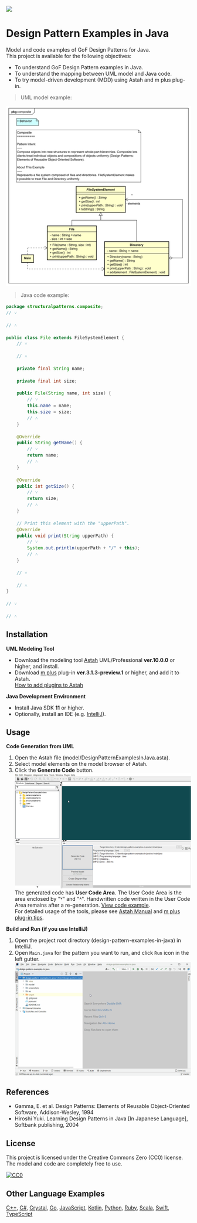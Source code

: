 [<img src="./screenshots/AllPatterns.svg">](https://raw.githubusercontent.com/takaakit/design-pattern-examples-in-java/master/screenshots/AllPatterns.svg)

Design Pattern Examples in Java
===

Model and code examples of GoF Design Patterns for Java.  
This project is available for the following objectives:  

* To understand GoF Design Pattern examples in Java.
* To understand the mapping between UML model and Java code.
* To try model-driven development (MDD) using Astah and m plus plug-in.

> UML model example:

![](./screenshots/CompositePattern.svg "Composite Pattern")

<a id="code-example"></a>
> Java code example:

```java
package structuralpatterns.composite;
// ˅

// ˄

public class File extends FileSystemElement {
    // ˅
    
    // ˄

    private final String name;

    private final int size;

    public File(String name, int size) {
        // ˅
        this.name = name;
        this.size = size;
        // ˄
    }

    @Override
    public String getName() {
        // ˅
        return name;
        // ˄
    }

    @Override
    public int getSize() {
        // ˅
        return size;
        // ˄
    }

    // Print this element with the "upperPath".
    @Override
    public void print(String upperPath) {
        // ˅
        System.out.println(upperPath + "/" + this);
        // ˄
    }

    // ˅
    
    // ˄
}

// ˅

// ˄
```

Installation
------------
**UML Modeling Tool**
* Download the modeling tool [Astah](https://astah.net/download) UML/Professional **ver.10.0.0** or higher, and install.  
* Download [m plus](https://sites.google.com/view/m-plus-plugin/download) plug-in **ver.3.1.3-preview.1** or higher, and add it to Astah.  
  [How to add plugins to Astah](https://astahblog.com/2014/12/15/astah_plugins/)

**Java Development Environment**
* Install Java SDK **11** or higher.  
* Optionally, install an IDE (e.g. [IntelliJ](https://www.jetbrains.com/idea/download/)).

Usage
-----
**Code Generation from UML**
  1. Open the Astah file (model/DesignPatternExamplesInJava.asta).
  2. Select model elements on the model browser of Astah.
  3. Click the **Generate Code** button.  
  ![](./screenshots/GenerateCode.gif "Generate Code")  
  The generated code has **User Code Area**. The User Code Area is the area enclosed by "˅" and "˄". Handwritten code written in the User Code Area remains after a re-generation. [View code example](#code-example).  
  For detailed usage of the tools, please see [Astah Manual](https://astah.net/manual) and [m plus plug-in tips](https://sites.google.com/view/m-plus-plugin-tips).

**Build and Run (if you use IntelliJ)**
  1. Open the project root directory (design-pattern-examples-in-java) in IntelliJ.
  2. Open `Main.java` for the pattern you want to run, and click `Run` icon in the left gutter.
     ![](./screenshots/BuildAndRun.gif "Build and Run")  

References
----------
* Gamma, E. et al. Design Patterns: Elements of Reusable Object-Oriented Software, Addison-Wesley, 1994
* Hiroshi Yuki. Learning Design Patterns in Java [In Japanese Language], Softbank publishing, 2004

License
-------
This project is licensed under the Creative Commons Zero (CC0) license. The model and code are completely free to use.

[![CC0](https://i.creativecommons.org/p/zero/1.0/88x31.png "CC0")](https://creativecommons.org/publicdomain/zero/1.0/deed)

Other Language Examples
-----------------------
[C++](https://github.com/takaakit/design-pattern-examples-in-cpp), [C#](https://github.com/takaakit/design-pattern-examples-in-csharp), [Crystal](https://github.com/takaakit/design-pattern-examples-in-crystal), [Go](https://github.com/takaakit/design-pattern-examples-in-golang), [JavaScript](https://github.com/takaakit/design-pattern-examples-in-javascript), [Kotlin](https://github.com/takaakit/design-pattern-examples-in-kotlin), [Python](https://github.com/takaakit/design-pattern-examples-in-python), [Ruby](https://github.com/takaakit/design-pattern-examples-in-ruby), [Scala](https://github.com/takaakit/design-pattern-examples-in-scala), [Swift](https://github.com/takaakit/design-pattern-examples-in-swift), [TypeScript](https://github.com/takaakit/design-pattern-examples-in-typescript)
